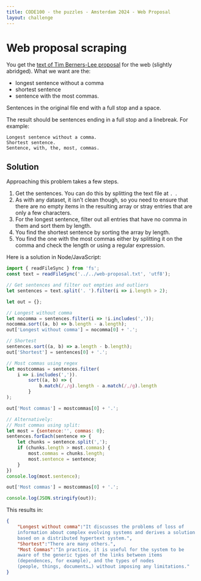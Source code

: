 ```yaml
---
title: CODE100 - the puzzles - Amsterdam 2024 - Web Proposal
layout: challenge
---
```


# Web proposal scraping

You get the [text of Tim Berners-Lee proposal](web-proposal.txt) for the web (slightly abridged).
What we want are the: 

* longest sentence without a comma
* shortest sentence
* sentence with the most commas. 

Sentences in the original file end with a full stop and a space. 

The result should be sentences ending in a full stop and a linebreak. For example:

```
Longest sentence without a comma.
Shortest sentence.
Sentence, with, the, most, commas.
```

<!-- details -->
<!-- summary -->
## Solution
<!-- endsummary -->

Approaching this problem takes a few steps. 

1. Get the sentences. You can do this by splitting the text file at `. `. 
1. As with any dataset, it isn't clean though, so you need to ensure that there are no empty items in the resulting array or stray entries that are only a few characters.
1. For the longest sentence, filter out all entries that have no comma in them and sort them by length. 
1. You find the shortest sentence by sorting the array by length.
1. You find the one with the most commas either by splitting it on the comma and check the length or using a regular expression. 

Here is a solution in Node/JavaScript:

```javascript
import { readFileSync } from 'fs';
const text = readFileSync('../../web-proposal.txt', 'utf8');

// Get sentences and filter out empties and outliers
let sentences = text.split('. ').filter(i => i.length > 2);

let out = {};

// Longest without comma
let nocomma = sentences.filter(i => !i.includes(','));
nocomma.sort((a, b) => b.length - a.length);
out['Longest without comma'] = nocomma[0] + '.';

// Shortest 
sentences.sort((a, b) => a.length - b.length);
out['Shortest'] = sentences[0] + '.';

// Most commas using regex
let mostcommas = sentences.filter(
    i => i.includes(',')).
        sort((a, b) => {
            b.match(/,/g).length - a.match(/,/g).length
        }
);

out['Most commas'] = mostcommas[0] + '.';

// Alternatively: 
// Most commas using split:
let most = {sentence:'', commas: 0};
sentences.forEach(sentence => {
    let chunks = sentence.split(',');
    if (chunks.length > most.commas) {
        most.commas = chunks.length;
        most.sentence = sentence;
    }
})
console.log(most.sentence);

out['Most commas'] = mostcommas[0] + '.';

console.log(JSON.stringify(out));
```

This results in: 

```json
{
    "Longest without comma":"It discusses the problems of loss of 
    information about complex evolving systems and derives a solution 
    based on a distributed hypertext system.",
    "Shortest":"There are many others.",
    "Most Commas":"In practice, it is useful for the system to be 
    aware of the generic types of the links between items 
    (dependences, for example), and the types of nodes 
    (people, things, documents…) without imposing any limitations."
}
```

<!-- enddetails -->
